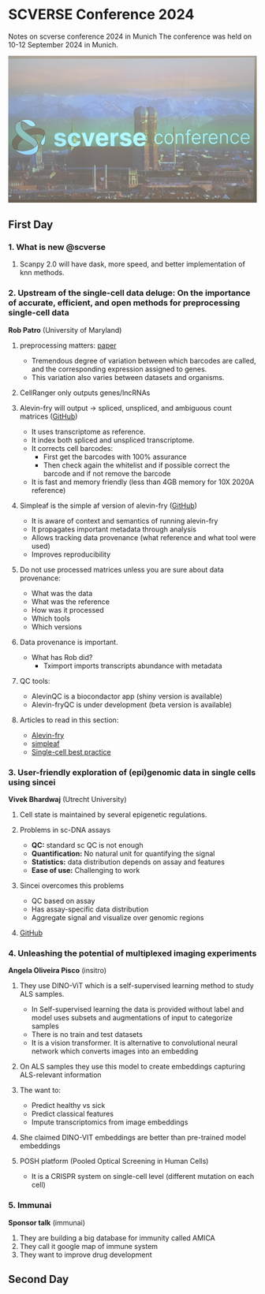# SCVERSE Conference 2024

Notes on scverse conference 2024 in Munich 
The conference was held on 10-12 September 2024 in Munich. 

<img src="images/title.jpeg" width="1000">

## First Day

### 1. What is new @scverse
1. Scanpy 2.0 will have dask, more speed, and better implementation of knn methods.

### 2. Upstream of the single-cell data deluge: On the importance of accurate, efficient, and open methods for preprocessing single-cell data 
**Rob Patro** (University of Maryland) 

1. preprocessing matters: [paper](https://www.biorxiv.org/content/10.1101/2024.08.10.607413v1.full) 

    * Tremendous degree of variation between which barcodes are called, and the corresponding expression assigned to genes. 
    * This variation also varies between datasets and organisms. 

2. CellRanger only outputs genes/lncRNAs 

3. Alevin-fry will output -> spliced, unspliced, and ambiguous count matrices ([GitHub](https://github.com/COMBINE-lab/alevin-fry))
    * It uses transcriptome as reference. 
    * It index both spliced and unspliced transcriptome. 
    * It corrects cell barcodes: 
        * First get the barcodes with 100% assurance 
        * Then check again the whitelist and if possible correct the barcode and if not remove the barcode 
    * It is fast and memory friendly (less than 4GB memory for 10X 2020A reference) 

4. Simpleaf is the simple af version of alevin-fry ([GitHub](https://github.com/COMBINE-lab/simpleaf)) 
    * It is aware of context and semantics of running alevin-fry 
    * It propagates important metadata through analysis 
    * Allows tracking data provenance (what reference and what tool were used) 
    * Improves reproducibility 

5. Do not use processed matrices unless you are sure about data provenance: 
    * What was the data 
    * What was the reference 
    * How was it processed 
    * Which tools 
    * Which versions 

6. Data provenance is important. 
    * What has Rob did? 
        * Tximport imports transcripts abundance with metadata 

7. QC tools:
    * AlevinQC is a biocondactor app (shiny version is available)
    * Alevin-fryQC is under development (beta version is available) 

8. Articles to read in this section: 
    * [Alevin-fry](https://www.nature.com/articles/s41592-022-01408-3) 
    * [simpleaf](https://academic.oup.com/bioinformatics/article/39/10/btad614/7295550) 
    * [Single-cell best practice](https://www.nature.com/articles/s41576-023-00586-w) 

### 3. User-friendly exploration of (epi)genomic data in single cells using sincei
**Vivek Bhardwaj** (Utrecht University) 

1. Cell state is maintained by several epigenetic regulations. 

2. Problems in sc-DNA assays
    * **QC:** standard sc QC is not enough 
    * **Quantification:** No natural unit for quantifying the signal 
    * **Statistics:** data distribution depends on assay and features 
    * **Ease of use:** Challenging to work 

3. Sincei overcomes this problems 
    * QC based on assay 
    * Has assay-specific data distribution 
    * Aggregate signal and visualize over genomic regions 

4. [GitHub](https://github.com/bhardwaj-lab/sincei)

### 4. Unleashing the potential of multiplexed imaging experiments  
**Angela Oliveira Pisco** (insitro) 

1. They use DINO-ViT which is a self-supervised learning method to study ALS samples. 
    * In Self-supervised learning the data is provided without label and model uses subsets and augmentations of input to categorize samples 
    * There is no train and test datasets 
    * It is a vision transformer. It is alternative to convolutional neural network which converts images into an embedding 

2. On ALS samples they use this model to create embeddings capturing ALS-relevant information 

3. The want to: 
    * Predict healthy vs sick 
    * Predict classical features 
    * Impute transcriptomics from image embeddings 

4. She claimed DINO-VIT embeddings are better than pre-trained model embeddings 

5. POSH platform (Pooled Optical Screening in Human Cells) 
    * It is a CRISPR system on single-cell level (different mutation on each cell) 

### 5. Immunai 
**Sponsor talk** (immunai)
1. They are building a big database for immunity called AMICA 
2. They call it google map of immune system 
3. They want to improve drug development 

## Second Day